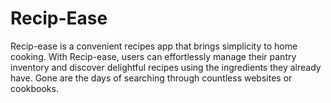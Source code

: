 # Recip-Ease
Recip-ease is a convenient recipes app that brings simplicity to home cooking. With Recip-ease, users can effortlessly manage their pantry inventory and discover delightful recipes using the ingredients they already have. Gone are the days of searching through countless websites or cookbooks.
